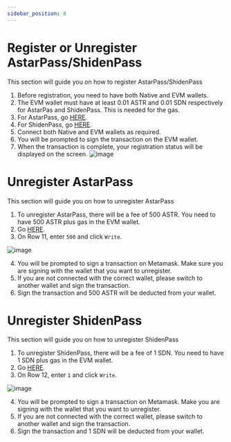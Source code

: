 ```yaml
---
sidebar_position: 8
---
```


# Register or Unregister AstarPass/ShidenPass

This section will guide you on how to register AstarPass/ShidenPass

1. Before registration, you need to have both Native and EVM wallets.
2. The EVM wallet must have at least 0.01 ASTR and 0.01 SDN respectively for AstarPas and ShidenPass. This is needed for the gas.
3. For AstarPass, go [HERE](https://astarpass.astar.network/#/register).
4. For ShidenPass, go [HERE](https://shidenpass.astar.network/#/register).
5. Connect both Native and EVM wallets as required.
6. You will be prompted to sign the transaction on the EVM wallet.
7. When the transaction is complete, your registration status will be displayed on the screen.
   ![image](https://user-images.githubusercontent.com/37278708/218656434-f8043acb-fc81-46e9-a664-5f124d675680.png)

# Unregister AstarPass

This section will guide you on how to unregister AstarPass

1. To unregister AstarPass, there will be a fee of 500 ASTR. You need to have 500 ASTR plus gas in the EVM wallet.
2. Go [HERE](https://blockscout.com/astar/address/0x8E2fa5A4D4e4f0581B69aF2f8F2Ef2CF205aE8F0/write-proxy#address-tabs).
3. On Row 11, enter `500` and click `Write`.

![image](https://user-images.githubusercontent.com/37278708/218657946-4e53e708-a68b-4571-ba24-4a935bb56086.png)

4. You will be prompted to sign a transaction on Metamask. Make sure you are signing with the wallet that you want to unregister.
5. If you are not connected with the correct wallet, please switch to another wallet and sign the transaction.
6. Sign the transaction and 500 ASTR will be deducted from your wallet.

# Unregister ShidenPass

This section will guide you on how to unregister ShidenPass

1. To unregister ShidenPass, there will be a fee of 1 SDN. You need to have 1 SDN plus gas in the EVM wallet.
2. Go [HERE](https://blockscout.com/shiden/address/0x25257be737210F72DA4F51aCB66903A7520e59d6/write-proxy#address-tabs).
3. On Row 12, enter `1` and click `Write`.

![image](https://user-images.githubusercontent.com/37278708/218659211-1d90fab0-89c2-4915-8ec4-aa5885b7fefd.png)

4. You will be prompted to sign a transaction on Metamask. Make you are signing with the wallet that you want to unregister.
5. If you are not connected with the correct wallet, please switch to another wallet and sign the transaction.
6. Sign the transaction and 1 SDN will be deducted from your wallet.
